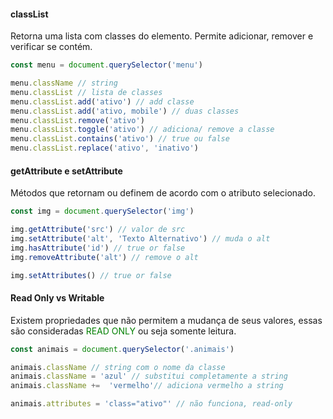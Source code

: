 #### classList

Retorna uma lista com classes do elemento. Permite adicionar, remover e verificar se contém.

~~~ JavaScript
const menu = document.querySelector('menu')

menu.className // string
menu.classList // lista de classes
menu.classList.add('ativo') // add classe 
menu.classList.add('ativo, mobile') // duas classes
menu.classList.remove('ativo')
menu.classList.toggle('ativo') // adiciona/ remove a classe
menu.classList.contains('ativo') // true ou false
menu.classList.replace('ativo', 'inativo')
~~~

#### getAttribute e setAttribute

Métodos que retornam ou definem de acordo com o atributo selecionado.

~~~ JavaScript
const img = document.querySelector('img')

img.getAttribute('src') // valor de src
img.setAttribute('alt', 'Texto Alternativo') // muda o alt
img.hasAttribute('id') // true or false
img.removeAttribute('alt') // remove o alt

img.setAttributes() // true or false
~~~

#### Read Only vs Writable

Existem propriedades que não permitem a mudança de seus valores, essas são consideradas <span style="color:green">READ ONLY</span> ou seja somente leitura.

~~~ JavaScript
const animais = document.querySelector('.animais')

animais.className // string com o nome da classe
animais.className = 'azul' // substitui completamente a string
animais.className +=  'vermelho'// adiciona vermelho a string

animais.attributes = 'class="ativo"' // não funciona, read-only


